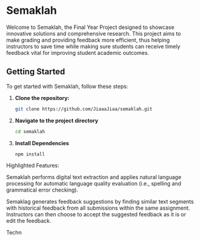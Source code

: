 # Semaklah

Welcome to Semaklah, the Final Year Project designed to showcase innovative solutions and comprehensive research. This project aims to make grading and providing feedback more efficient, thus helping instructors to save time while making sure students can receive timely feedback vital for improving student academic outcomes.

## Getting Started

To get started with Semaklah, follow these steps:

1. **Clone the repository:**
   ```bash
   git clone https://github.com/JiaaaJiaa/semaklah.git

2. **Navigate to the project directory**
    ```bash 
    cd semaklah

3. **Install Dependencies**
    ```bash
    npm install

Highlighted Features:

Semaklah performs digital text extraction and applies natural language processing for automatic language quality evaluation (i.e., spelling and grammatical error checking). 

Semaklag generates feedback suggestions by finding similar text segments with historical feedback from all submissions within the same assignment. Instructors can then choose to accept the suggested feedback as it is or edit the feedback. 

Techn